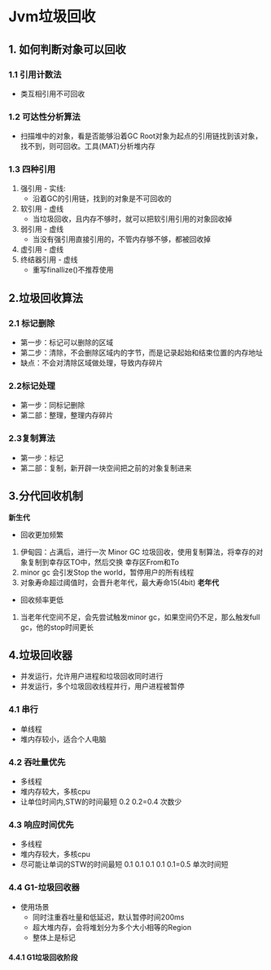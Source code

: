 # Jvm垃圾回收
## 1. 如何判断对象可以回收
### 1.1 引用计数法
- 类互相引用不可回收
### 1.2 可达性分析算法
- 扫描堆中的对象，看是否能够沿着GC Root对象为起点的引用链找到该对象，找不到，则可回收。工具(MAT)分析堆内存
### 1.3 四种引用
1. 强引用   -   实线:
   - 沿着GC的引用链，找到的对象是不可回收的
2. 软引用   -   虚线
   -  当垃圾回收，且内存不够时，就可以把软引用引用的对象回收掉
3. 弱引用   -   虚线
   - 当没有强引用直接引用的，不管内存够不够，都被回收掉 
4. 虚引用   -   虚线
5. 终结器引用   -   虚线
   - 重写finallize()不推荐使用 
## 2.垃圾回收算法
### 2.1 标记删除
- 第一步：标记可以删除的区域
- 第二步：清除，不会删除区域内的字节，而是记录起始和结束位置的内存地址
- 缺点：不会对清除区域做处理，导致内存碎片
### 2.2标记处理
- 第一步：同标记删除
- 第二部：整理，整理内存碎片
### 2.3复制算法
- 第一步：标记
- 第二部：复制，新开辟一块空间把之前的对象复制进来
## 3.分代回收机制
**新生代**
- 回收更加频繁
1. 伊甸园：占满后，进行一次 Minor GC 垃圾回收，使用复制算法，将幸存的对象复制到幸存区TO中，然后交换
幸存区From和To
2. minor gc 会引发Stop the world，暂停用户的所有线程
3. 对象寿命超过阈值时，会晋升老年代，最大寿命15(4bit)
**老年代**
- 回收频率更低
1. 当老年代空间不足，会先尝试触发minor gc，如果空间仍不足，那么触发full gc，他的stop时间更长
## 4.垃圾回收器
- 并发运行，允许用户进程和垃圾回收同时进行
- 并发运行，多个垃圾回收线程并行，用户进程被暂停
### 4.1 串行
- 单线程
- 堆内存较小，适合个人电脑
### 4.2 吞吐量优先
- 多线程
- 堆内存较大，多核cpu
- 让单位时间内,STW的时间最短 0.2 0.2=0.4 次数少
### 4.3 响应时间优先
- 多线程
- 堆内存较大，多核cpu
- 尽可能让单词的STW的时间最短 0.1 0.1 0.1 0.1 0.1=0.5 单次时间短
### 4.4 G1-垃圾回收器
- 使用场景
  - 同时注重吞吐量和低延迟，默认暂停时间200ms
  - 超大堆内存，会将堆划分为多个大小相等的Region
  - 整体上是标记 
#### 4.4.1 G1垃圾回收阶段
<!-- TODO GC调优-->
